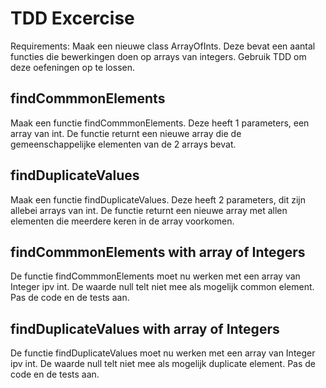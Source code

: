 # TDD Excercise 
Requirements: 
Maak een nieuwe class ArrayOfInts. 
Deze bevat een aantal functies die bewerkingen doen op arrays van integers.
Gebruik TDD om deze oefeningen op te lossen.

## findCommmonElements 
Maak een functie findCommmonElements. 
Deze heeft 1 parameters, een array van int.
De functie returnt een nieuwe array die de gemeenschappelijke elementen van de 2 arrays bevat. 

## findDuplicateValues
Maak een functie findDuplicateValues.
Deze heeft 2 parameters, dit zijn allebei arrays van int.
De functie returnt een nieuwe array met allen elementen die meerdere keren in de array voorkomen. 

## findCommmonElements with array of Integers 
De functie findCommmonElements moet nu werken met een array van Integer ipv int.
De waarde null telt niet mee als mogelijk common element. 
Pas de code en de tests aan. 

## findDuplicateValues with array of Integers 
De functie findDuplicateValues moet nu werken met een array van Integer ipv int.
De waarde null telt niet mee als mogelijk duplicate element. 
Pas de code en de tests aan. 

